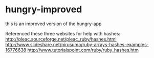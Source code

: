 hungry-improved
===============

this is an improved version of the hungry-app

Referenced these three websites for help with hashes:
http://pleac.sourceforge.net/pleac_ruby/hashes.html
http://www.slideshare.net/nirusuma/ruby-arrays-hashes-examples-16776638
http://www.tutorialspoint.com/ruby/ruby_hashes.htm

